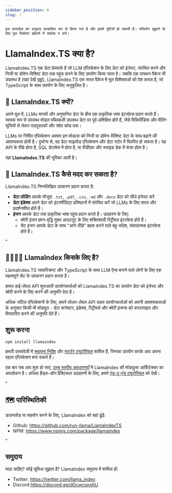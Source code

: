```yaml
---
sidebar_position: 0
slug: /
---
```


`इस दस्तावेज़ का अनुवाद स्वचालित रूप से किया गया है और इसमें त्रुटियाँ हो सकती हैं। परिवर्तन सुझाने के लिए पुल रिक्वेस्ट खोलने में संकोच न करें।`

# LlamaIndex.TS क्या है?

LlamaIndex.TS एक डेटा फ्रेमवर्क है जो LLM एप्लिकेशन के लिए डेटा को इंजेस्ट, संरचित करने और निजी या डोमेन-विशिष्ट डेटा तक पहुंच करने के लिए उपयोग किया जाता है। जबकि एक पायथन पैकेज भी उपलब्ध है (यहां देखें [यहां](https://docs.llamaindex.ai/en/stable/)), LlamaIndex.TS एक सरल पैकेज में मूल विशेषताओं को पेश करता है, जो TypeScript के साथ उपयोग के लिए अनुकूलित है।

## 🚀 LlamaIndex.TS क्यों?

अपने मूल में, LLMs मानवों और अनुमानित डेटा के बीच एक प्राकृतिक भाषा इंटरफ़ेस प्रदान करते हैं। व्यापक रूप से उपलब्ध मॉडल पब्लिकली उपलब्ध डेटा पर पूर्व-प्रशिक्षित होते हैं, जैसे विकिपीडिया और मेलिंग सूचियों से लेकर पाठपुस्तकों और स्रोत कोड तक।

LLMs पर निर्मित एप्लिकेशन अक्सर इन मॉडल्स को निजी या डोमेन-विशिष्ट डेटा के साथ बढ़ाने की आवश्यकता होती है। दुर्भाग्य से, वह डेटा साइलोड एप्लिकेशन और डेटा स्टोर में वितरित हो सकता है। यह API के पीछे होता है, SQL डेटाबेस में होता है, या पीडीएफ और स्लाइड डेक में फंसा होता है।

यहां **LlamaIndex.TS** की भूमिका आती है।

## 🦙 LlamaIndex.TS कैसे मदद कर सकता है?

LlamaIndex.TS निम्नलिखित उपकरण प्रदान करता है:

- **डेटा लोडिंग** आपके मौजूदा `.txt`, `.pdf`, `.csv`, `.md` और `.docx` डेटा को सीधे इंजेस्ट करें
- **डेटा इंडेक्स** अपने डेटा को इंटरमीडिएट प्रतिष्ठानों में संरचित करें जो LLMs के लिए सरल और प्रदर्शनशील होते हैं।
- **इंजन** आपके डेटा तक प्राकृतिक भाषा पहुंच प्रदान करते हैं। उदाहरण के लिए:
  - क्वेरी इंजन ज्ञान-वृद्धि युक्त आउटपुट के लिए शक्तिशाली रिट्रीवल इंटरफेस होते हैं।
  - चैट इंजन आपके डेटा के साथ "आगे-पीछे" बहस करने वाले बहु-संदेश, संवादात्मक इंटरफेस होते हैं।

"

## 👨‍👩‍👧‍👦 LlamaIndex किसके लिए है?

LlamaIndex.TS जावास्क्रिप्ट और TypeScript के साथ LLM ऐप्स बनाने वाले लोगों के लिए एक महत्वपूर्ण सेट के उपकरण प्रदान करता है।

हमारा हाई-लेवल API शुरुआती उपयोगकर्ताओं को LlamaIndex.TS का उपयोग डेटा को इंजेस्ट और क्वेरी करने के लिए करने की अनुमति देता है।

अधिक जटिल एप्लिकेशनों के लिए, हमारे लोअर-लेवल API उन्नत उपयोगकर्ताओं को अपनी आवश्यकताओं के अनुसार किसी भी मॉड्यूल - डेटा कनेक्टर, इंडेक्स, रिट्रीवर्स और क्वेरी इंजन्स को कस्टमाइज़ और विस्तारित करने की अनुमति देते हैं।

## शुरू करना

`npm install llamaindex`

हमारी दस्तावेज़ी में [स्थापना निर्देश](./installation.md) और [स्टार्टर ट्यूटोरियल](./starter.md) शामिल हैं, जिनका उपयोग करके आप अपना पहला एप्लिकेशन बना सकते हैं।

एक बार जब आप शुरू हो जाएं, [उच्च स्तरीय अवधारणाएँ](./concepts.md) में LlamaIndex की मॉड्यूलर आर्किटेक्चर का अवलोकन है। अधिक हैंड्स-ऑन प्रैक्टिकल उदाहरणों के लिए, हमारे [एंड-टू-एंड ट्यूटोरियल](./end_to_end.md) को देखें।

"

## 🗺️ पारिस्थितिकी

डाउनलोड या सहयोग करने के लिए, LlamaIndex को यहां ढूंढें:

- Github: https://github.com/run-llama/LlamaIndexTS
- NPM: https://www.npmjs.com/package/llamaindex

"

## समुदाय

मदद चाहिए? कोई सुविधा सुझाव है? LlamaIndex समुदाय में शामिल हों:

- Twitter: https://twitter.com/llama_index
- Discord https://discord.gg/dGcwcsnxhU
